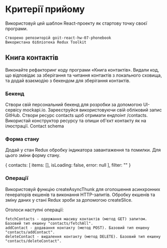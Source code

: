 # Критерії прийому

Використовуй цей шаблон React-проекту як стартову точку своєї програми.

    Створено репозиторій goit-react-hw-07-phonebook
    Використана бібліотека Redux Toolkit

## Книга контактів

Виконайте рефакторинг коду програми «Книга контактів». Видали код, що відповідає
за зберігання та читання контактів з локального сховища, та додай взаємодію з
бекендом для зберігання контактів.

### Бекенд

Створи свій персональний бекенд для розробки за допомогою UI-сервісу mockapi.io.
Зареєструйся використовуючи свій обліковий запис GitHub. Створи ресурс contacts
щоб отримати ендпоінт /contacts. Використай конструктор ресурсу та опиши об'єкт
контакту як на ілюстрації. Contact schema

### Форма стану

Додай у стан Redux обробку індикатора завантаження та помилки. Для цього зміни
форму стану.

{ contacts: [ items: [], isLoading: false, error: null ], filter: "" }

### Операції

Використовуй функцію createAsyncThunk для оголошення асинхронних генераторів
екшенів та виконання HTTP-запитів. Обробку екшенів та зміну даних у стані Redux
зроби за допомогою createSlice.

Оголоси наступні операції:

    fetchContacts - одержання масиву контактів (метод GET) запитом. Базовий тип екшену "contacts/fetchAll".
    addContact - додавання контакту (метод POST). Базовий тип екшену "contacts/addContact".
    deleteContact - видалення контакту (метод DELETE). Базовий тип екшену "contacts/deleteContact".
